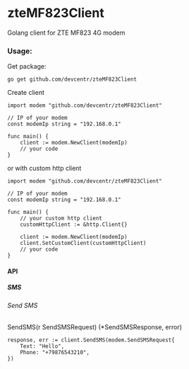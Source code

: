 # zteMF823Client
Golang client for ZTE MF823 4G modem

### Usage:
Get package:

``go get github.com/devcentr/zteMF823Client``

Create client

```
import modem "github.com/devcentr/zteMF823Client"

// IP of your modem
const modemIp string = "192.168.0.1"

func main() {
	client := modem.NewClient(modemIp)
    // your code
}
```

or with custom http client

```
import modem "github.com/devcentr/zteMF823Client"

// IP of your modem
const modemIp string = "192.168.0.1"

func main() {
    // your custom http client
    customHttpClient := &http.Client{}

	client := modem.NewClient(modemIp)
    client.SetCustomClient(customHttpClient)
	// your code
}
```

#### API
##### SMS
###### Send SMS
SendSMS(r SendSMSRequest) (*SendSMSResponse, error)
```
response, err := client.SendSMS(modem.SendSMSRequest{
    Text: "Hello",
    Phone: "+79876543210",
})
```
